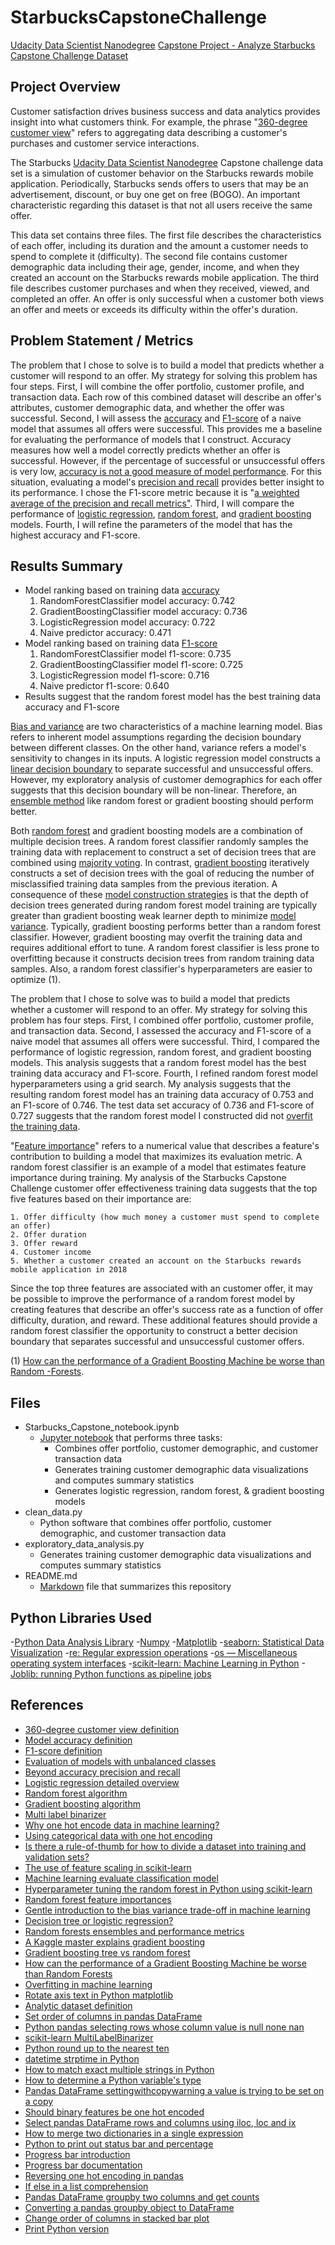 # StarbucksCapstoneChallenge
[Udacity Data Scientist Nanodegree](https://www.udacity.com/course/data-scientist-nanodegree--nd025) [Capstone Project - Analyze Starbucks Capstone Challenge Dataset](https://medium.com/@sagarghai18695/predicting-starbucks-customer-success-7932a5d44d5b)

## Project Overview
Customer satisfaction drives business success and data analytics provides insight into what customers think. For example, the phrase "[360-degree customer view](https://searchsalesforce.techtarget.com/definition/360-degree-customer-view)" refers to aggregating data describing a customer's purchases and customer service interactions.

The Starbucks [Udacity Data Scientist Nanodegree](https://www.udacity.com/course/data-scientist-nanodegree--nd025) Capstone challenge data set is a simulation of customer behavior on the Starbucks rewards mobile application. Periodically, Starbucks sends offers to users that may be an advertisement, discount, or buy one get on free (BOGO). An important characteristic regarding this dataset is that not all users receive the same offer.

This data set contains three files. The first file describes the characteristics of each offer, including its duration and the amount  a customer needs to spend to complete it (difficulty). The second file contains customer demographic data including their age, gender, income, and when they created an account on the Starbucks rewards mobile application. The third file describes customer purchases and when they received, viewed, and completed an offer. An offer is only successful when a customer both views an offer and meets or exceeds its difficulty within the offer's duration.

## Problem Statement / Metrics
The problem that I chose to solve is to build a model that predicts whether a customer will respond to an offer. My strategy for solving this problem has four steps. First, I will combine the offer portfolio, customer profile, and transaction data. Each row of this combined dataset will describe an offer's attributes, customer demographic data, and whether the offer was successful. Second, I will assess the [accuracy](https://developers.google.com/machine-learning/crash-course/classification/accuracy) and [F1-score](https://scikit-learn.org/stable/modules/generated/sklearn.metrics.f1_score.html) of a naive model that assumes all offers were successful. This provides me a baseline for evaluating the performance of models that I construct. Accuracy measures how well a model correctly predicts whether an offer is successful. However, if the percentage of successful or unsuccessful offers is very low, [accuracy is not a good measure of model performance](https://www.manning.com/books/practical-data-science-with-r). For this situation, evaluating a model's [precision and recall](https://towardsdatascience.com/beyond-accuracy-precision-and-recall-3da06bea9f6c) provides better insight to its performance. I chose the F1-score metric because it is "[a weighted average of the precision and recall metrics"](https://scikit-learn.org/stable/modules/generated/sklearn.metrics.f1_score.html). Third, I will compare the performance of [logistic regression](https://towardsdatascience.com/logistic-regression-detailed-overview-46c4da4303bc), [random forest](https://towardsdatascience.com/the-random-forest-algorithm-d457d499ffcd), and [gradient boosting](https://machinelearningmastery.com/gentle-introduction-gradient-boosting-algorithm-machine-learning/) models. Fourth, I will refine the parameters of the model that has the highest accuracy and F1-score.

## Results Summary
- Model ranking based on training data [accuracy](https://www.datarobot.com/wiki/accuracy/)
    1. RandomForestClassifier model accuracy: 0.742
    2. GradientBoostingClassifier model accuracy: 0.736
    3. LogisticRegression model accuracy: 0.722
    4. Naive predictor accuracy: 0.471
- Model ranking based on training data [F1-score](https://en.wikipedia.org/wiki/Precision_and_recall)
    1. RandomForestClassifier model f1-score: 0.735
    2. GradientBoostingClassifier model f1-score: 0.725
    3. LogisticRegression model f1-score: 0.716
    4. Naive predictor f1-score: 0.640
- Results suggest that the random forest model has the best training data accuracy and F1-score

[Bias and variance](https://machinelearningmastery.com/gentle-introduction-to-the-bias-variance-trade-off-in-machine-learning/) are two characteristics of a machine learning model. Bias refers to inherent model assumptions regarding the decision boundary between different classes. On the other hand, variance refers a model's sensitivity to changes in its inputs.
A logistic regression model constructs a [linear decision boundary](https://datascience.stackexchange.com/questions/6048/decision-tree-or-logistic-regression) to separate successful and unsuccessful offers. However, my exploratory analysis of customer demographics for each offer suggests that this decision boundary will be non-linear. Therefore, an [ensemble method](https://datascience.stackexchange.com/questions/6048/decision-tree-or-logistic-regression) like random forest or gradient boosting should perform better.

Both [random forest](http://blog.citizennet.com/blog/2012/11/10/random-forests-ensembles-and-performance-metrics) and gradient boosting models are a combination of multiple decision trees. A random forest classifier randomly samples the training data with replacement to construct a set of decision trees that are combined using [majority voting](http://blog.citizennet.com/blog/2012/11/10/random-forests-ensembles-and-performance-metrics). In contrast, [gradient boosting](http://blog.kaggle.com/2017/01/23/a-kaggle-master-explains-gradient-boosting/) iteratively constructs a set of decision trees with the goal of reducing the number of misclassified training data samples from the previous iteration. A consequence of these [model construction strategies](https://stats.stackexchange.com/questions/173390/gradient-boosting-tree-vs-random-forest) is that the depth of decision trees generated during random forest model training are typically greater than gradient boosting weak learner depth to minimize [model variance](https://stats.stackexchange.com/questions/173390/gradient-boosting-tree-vs-random-forest). Typically, gradient boosting performs better than a random forest classifier. However, gradient boosting may overfit the training data and requires additional effort to tune. A random forest classifier is less prone to overfitting because it constructs decision trees from random training data samples. Also, a random forest classifier's hyperparameters are easier to optimize (1).

The problem that I chose to solve was to build a model that predicts whether a customer will respond to an offer. My strategy for solving this problem has four steps. First, I combined offer portfolio, customer profile, and transaction data. Second, I assessed the accuracy and F1-score of a naive model that assumes all offers were successful. Third, I compared the performance of logistic regression, random forest, and gradient boosting models. This analysis suggests that a random forest model has the best training data accuracy and F1-score. Fourth, I refined random forest model hyperparameters using a grid search. My analysis suggests that the resulting random forest model has an training data accuracy of 0.753 and an F1-score of 0.746.
The test data set accuracy of 0.736 and F1-score of 0.727 suggests that the random forest model I constructed did not [overfit the training data](https://elitedatascience.com/overfitting-in-machine-learning).

"[Feature importance](https://towardsdatascience.com/running-random-forests-inspect-the-feature-importances-with-this-code-2b00dd72b92e)" refers to a numerical value that describes a feature's contribution to building a model that maximizes its evaluation metric. A random forest classifier is an example of a model that estimates feature importance during training. My analysis of the Starbucks Capstone Challenge customer offer effectiveness training data suggests that the top five features based on their importance are:

    1. Offer difficulty (how much money a customer must spend to complete an offer)
    2. Offer duration
    3. Offer reward
    4. Customer income
    5. Whether a customer created an account on the Starbucks rewards mobile application in 2018

Since the top three features are associated with an customer offer, it may be possible to improve the performance of a random forest model by creating features that describe an offer's success rate as a function of offer difficulty, duration, and reward. These additional features should provide a random forest classifier the opportunity to construct a better decision boundary that separates successful and unsuccessful customer offers.

(1) [How can the performance of a Gradient Boosting Machine be worse than Random -Forests](https://www.quora.com/How-can-the-performance-of-a-Gradient-Boosting-Machine-be-worse-than-Random-Forests).

## Files
- Starbucks_Capstone_notebook.ipynb
  - [Jupyter notebook](https://jupyter.org/) that performs three tasks:
    - Combines offer portfolio, customer demographic, and customer transaction data
    - Generates training customer demographic data visualizations and computes summary statistics
    - Generates logistic regression, random forest, & gradient boosting models
- clean_data.py
  - Python software that combines offer portfolio, customer demographic, and customer transaction data
- exploratory_data_analysis.py
  - Generates training customer demographic data visualizations and computes summary statistics
- README.md
  - [Markdown](https://guides.github.com/features/mastering-markdown/) file that summarizes this repository

## Python Libraries Used
-[Python Data Analysis Library](https://pandas.pydata.org/)
-[Numpy](http://www.numpy.org/)
-[Matplotlib](https://matplotlib.org/)
-[seaborn: Statistical Data Visualization](https://seaborn.pydata.org/)
-[re: Regular expression operations](https://docs.python.org/3/library/re.html)
-[os — Miscellaneous operating system interfaces](https://docs.python.org/3/library/os.html)
-[scikit-learn: Machine Learning in Python](https://scikit-learn.org/stable/)
-[Joblib: running Python functions as pipeline jobs](https://joblib.readthedocs.io/en/latest/)

## References
- [360-degree customer view definition](https://searchsalesforce.techtarget.com/definition/360-degree-customer-view)
- [Model accuracy definition](https://developers.google.com/machine-learning/crash-course/classification/accuracy)
- [F1-score definition](https://scikit-learn.org/stable/modules/generated/sklearn.metrics.f1_score.html)
- [Evaluation of models with unbalanced classes](https://www.manning.com/books/practical-data-science-with-r)
- [Beyond accuracy precision and recall](https://towardsdatascience.com/beyond-accuracy-precision-and-recall-3da06bea9f6c)
- [Logistic regression detailed overview](https://towardsdatascience.com/logistic-regression-detailed-overview-46c4da4303bc)
- [Random forest algorithm](https://towardsdatascience.com/the-random-forest-algorithm-d457d499ffcd)
- [Gradient boosting algorithm](https://machinelearningmastery.com/gentle-introduction-gradient-boosting-algorithm-machine-learning/)
- [Multi label binarizer](https://scikit-learn.org/stable/modules/generated/sklearn.preprocessing.MultiLabelBinarizer.html#sklearn.preprocessing.MultiLabelBinarizer)
- [Why one hot encode data in machine learning?](https://machinelearningmastery.com/why-one-hot-encode-data-in-machine-learning/)
- [Using categorical data with one hot encoding](https://www.kaggle.com/dansbecker/using-categorical-data-with-one-hot-encoding)
- [Is there a rule-of-thumb for how to divide a dataset into training and validation sets?](https://stackoverflow.com/questions/13610074/is-there-a-rule-of-thumb-for-how-to-divide-a-dataset-into-training-and-validatio)
- [The use of feature scaling in scikit-learn](https://stackoverflow.com/questions/51660001/the-use-of-feature-scaling-in-scikit-learn)
- [Machine learning evaluate classification model](https://www.ritchieng.com/machine-learning-evaluate-classification-model/)
- [Hyperparameter tuning the random forest in Python using scikit-learn](https://towardsdatascience.com/hyperparameter-tuning-the-random-forest-in-python-using-scikit-learn-28d2aa77dd74)
- [Random forest feature importances](https://towardsdatascience.com/running-random-forests-inspect-the-feature-importances-with-this-code-2b00dd72b92e)
- [Gentle introduction to the bias variance trade-off in machine learning](https://machinelearningmastery.com/gentle-introduction-to-the-bias-variance-trade-off-in-machine-learning/)
- [Decision tree or logistic regression?](https://datascience.stackexchange.com/questions/6048/decision-tree-or-logistic-regression)
- [Random forests ensembles and performance metrics](http://blog.citizennet.com/blog/2012/11/10/random-forests-ensembles-and-performance-metrics)
- [A Kaggle master explains gradient boosting](http://blog.kaggle.com/2017/01/23/a-kaggle-master-explains-gradient-boosting/)
- [Gradient boosting tree vs random forest](https://stats.stackexchange.com/questions/173390/gradient-boosting-tree-vs-random-forest)
- [How can the performance of a Gradient Boosting Machine be worse than Random Forests](https://www.quora.com/How-can-the-performance-of-a-Gradient-Boosting-Machine-be-worse-than-Random-Forests)
- [Overfitting in machine learning](https://elitedatascience.com/overfitting-in-machine-learning)
- [Rotate axis text in Python matplotlib](https://stackoverflow.com/questions/10998621/rotate-axis-text-in-python-matplotlib)
- [Analytic dataset definition](https://github.com/jtleek/datasharing)
- [Set order of columns in pandas DataFrame](https://stackoverflow.com/questions/41968732/set-order-of-columns-in-pandas-dataframe)
- [Python pandas selecting rows whose column value is null none nan](https://stackoverflow.com/questions/40245507/python-pandas-selecting-rows-whose-column-value-is-null-none-nan)
- [scikit-learn MultiLabelBinarizer](https://scikit-learn.org/stable/modules/generated/sklearn.preprocessing.MultiLabelBinarizer.html#sklearn.preprocessing.MultiLabelBinarizer)
- [Python round up to the nearest ten](https://stackoverflow.com/questions/26454649/python-round-up-to-the-nearest-ten)
- [datetime strptime in Python](https://stackoverflow.com/questions/44596077/datetime-strptime-in-python)
- [How to match exact multiple strings in Python](https://stackoverflow.com/questions/4953272/how-to-match-exact-multiple-strings-in-python)
- [How to determine a Python variable's type](https://stackoverflow.com/questions/402504/how-to-determine-a-python-variables-type)
- [Pandas DataFrame settingwithcopywarning a value is trying to be set on a copy](https://stackoverflow.com/questions/49728421/pandas-dataframe-settingwithcopywarning-a-value-is-trying-to-be-set-on-a-copy)
- [Should binary features be one hot encoded](https://stackoverflow.com/questions/43515877/should-binary-features-be-one-hot-encoded)
- [Select pandas DataFrame rows and columns using iloc, loc and ix](https://www.shanelynn.ie/select-pandas-dataframe-rows-and-columns-using-iloc-loc-and-ix/)
- [How to merge two dictionaries in a single expression](https://stackoverflow.com/questions/38987/how-to-merge-two-dictionaries-in-a-single-expression)
- [Python to print out status bar and percentage](https://stackoverflow.com/questions/3002085/python-to-print-out-status-bar-and-percentage)
- [Progress bar introduction](https://progressbar-2.readthedocs.io/en/latest/index.html#introduction)
- [Progress bar documentation](https://progressbar-2.readthedocs.io/en/latest/progressbar.bar.html)
- [Reversing one hot encoding in pandas](https://stackoverflow.com/questions/38334296/reversing-one-hot-encoding-in-pandas)
- [If else in a list comprehension](https://stackoverflow.com/questions/4406389/if-else-in-a-list-comprehension)
- [Pandas DataFrame groupby two columns and get counts](https://stackoverflow.com/questions/17679089/pandas-dataframe-groupby-two-columns-and-get-counts)
- [Converting a pandas groupby object to DataFrame](https://stackoverflow.com/questions/10373660/converting-a-pandas-groupby-object-to-dataframe)
- [Change order of columns in stacked bar plot](https://stackoverflow.com/questions/32015669/change-order-of-columns-in-stacked-bar-plot)
- [Print Python version](https://stackoverflow.com/questions/1252163/printing-python-version-in-output)
